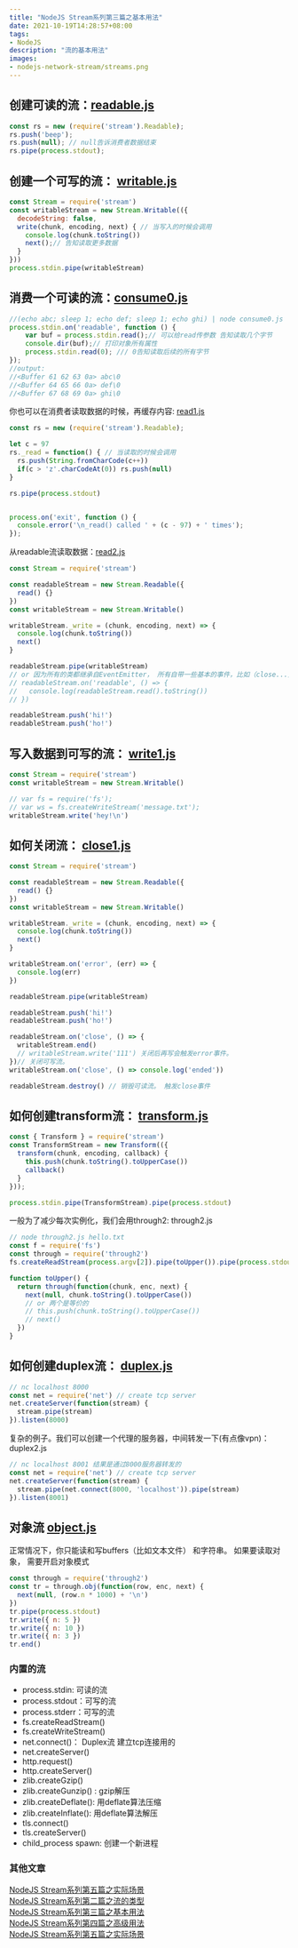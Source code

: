 ```yaml
---
title: "NodeJS Stream系列第三篇之基本用法"
date: 2021-10-19T14:28:57+08:00
tags:
- NodeJS 
description: "流的基本用法"
images:
- nodejs-network-stream/streams.png
---
```


## 创建可读的流：[readable.js](./readable.js)

``` js
const rs = new (require('stream').Readable);
rs.push('beep');
rs.push(null); // null告诉消费者数据结束
rs.pipe(process.stdout);
```

## 创建一个可写的流： [writable.js](./writable.js)

``` js
const Stream = require('stream')
const writableStream = new Stream.Writable(({
  decodeString: false,
  write(chunk, encoding, next) { // 当写入的时候会调用
    console.log(chunk.toString())
    next();// 告知读取更多数据
  }
}))
process.stdin.pipe(writableStream)
```


## 消费一个可读的流：[consume0.js](./consume0.js)

``` js
//(echo abc; sleep 1; echo def; sleep 1; echo ghi) | node consume0.js 
process.stdin.on('readable', function () {
    var buf = process.stdin.read();// 可以给read传参数 告知读取几个字节
    console.dir(buf);// 打印对象所有属性
    process.stdin.read(0); /// 0告知读取后续的所有字节
});
//output:
//<Buffer 61 62 63 0a> abc\0
//<Buffer 64 65 66 0a> def\0
//<Buffer 67 68 69 0a> ghi\0
```

你也可以在消费者读取数据的时候，再缓存内容: [read1.js](./read1.js)

``` js
const rs = new (require('stream').Readable);

let c = 97
rs._read = function() { // 当读取的时候会调用
  rs.push(String.fromCharCode(c++))
  if(c > 'z'.charCodeAt(0)) rs.push(null)
}

rs.pipe(process.stdout)


process.on('exit', function () {
  console.error('\n_read() called ' + (c - 97) + ' times');
});

```

从readable流读取数据：[read2.js](./read2.js)

``` js
const Stream = require('stream')

const readableStream = new Stream.Readable({
  read() {}
})
const writableStream = new Stream.Writable()

writableStream._write = (chunk, encoding, next) => {
  console.log(chunk.toString())
  next()
}

readableStream.pipe(writableStream)
// or 因为所有的类都继承自EventEmitter， 所有自带一些基本的事件，比如（close...） 和扩展的事件
// readableStream.on('readable', () => {
//   console.log(readableStream.read().toString())
// })

readableStream.push('hi!')
readableStream.push('ho!')

```

## 写入数据到可写的流： [write1.js](./write1.js)

``` js
const Stream = require('stream')
const writableStream = new Stream.Writable()

// var fs = require('fs');
// var ws = fs.createWriteStream('message.txt');
writableStream.write('hey!\n')

```

## 如何关闭流： [close1.js](./close1.js)

``` js
const Stream = require('stream')

const readableStream = new Stream.Readable({
  read() {}
})
const writableStream = new Stream.Writable()

writableStream._write = (chunk, encoding, next) => {
  console.log(chunk.toString())
  next()
}

writableStream.on('error', (err) => {
  console.log(err)
})

readableStream.pipe(writableStream)

readableStream.push('hi!')
readableStream.push('ho!')

readableStream.on('close', () => {
  writableStream.end()
  // writableStream.write('111') 关闭后再写会触发error事件。
})// 关闭可写流。
writableStream.on('close', () => console.log('ended'))

readableStream.destroy() // 销毁可读流。 触发close事件

```

## 如何创建transform流： [transform.js](./transform.js)

``` js
const { Transform } = require('stream')
const TransformStream = new Transform(({
  transform(chunk, encoding, callback) {
    this.push(chunk.toString().toUpperCase())
    callback()
  }
}));

process.stdin.pipe(TransformStream).pipe(process.stdout)

```

一般为了减少每次实例化，我们会用through2: through2.js

``` js
// node through2.js hello.txt
const f = require('fs')
const through = require('through2')
fs.createReadStream(process.argv[2]).pipe(toUpper()).pipe(process.stdout)

function toUpper() {
  return through(function(chunk, enc, next) {
    next(null, chunk.toString().toUpperCase())
    // or 两个是等价的
    // this.push(chunk.toString().toUpperCase())
    // next()
  })
}

```

## 如何创建duplex流： [duplex.js](./duplex.js)

``` js
// nc localhost 8000
const net = require('net') // create tcp server
net.createServer(function(stream) {
  stream.pipe(stream)
}).listen(8000)
```

复杂的例子。我们可以创建一个代理的服务器，中间转发一下(有点像vpn)：duplex2.js

``` js
// nc localhost 8001 结果是通过8000服务器转发的
const net = require('net') // create tcp server
net.createServer(function(stream) {
  stream.pipe(net.connect(8000, 'localhost')).pipe(stream)
}).listen(8001)
```

## 对象流 [object.js](./object.js)

正常情况下，你只能读和写buffers（比如文本文件） 和字符串。 如果要读取对象，
需要开启对象模式

``` js
const through = require('through2')
const tr = through.obj(function(row, enc, next) {
  next(null, (row.n * 1000) + '\n')
})
tr.pipe(process.stdout)
tr.write({ n: 5 })
tr.write({ n: 10 })
tr.write({ n: 3 })
tr.end()
```

### 内置的流

* process.stdin: 可读的流
* process.stdout：可写的流
* process.stderr：可写的流
* fs.createReadStream()
* fs.createWriteStream()
* net.connect()： Duplex流 建立tcp连接用的
* net.createServer()
* http.request()
* http.createServer()
* zlib.createGzip()
* zlib.createGunzip() : gzip解压
* zlib.createDeflate(): 用deflate算法压缩
* zlib.createInflate(): 用deflate算法解压
* tls.connect()
* tls.createServer()
* child_process spawn: 创建一个新进程

### 其他文章

[NodeJS Stream系列第五篇之实际场景](../nodejs-network-stream)  
[NodeJS Stream系列第二篇之流的类型](../nodejs-network-stream2)  
[NodeJS Stream系列第三篇之基本用法](../nodejs-network-stream3)  
[NodeJS Stream系列第四篇之高级用法](../nodejs-network-stream4)  
[NodeJS Stream系列第五篇之实际场景](../nodejs-network-stream5)  
